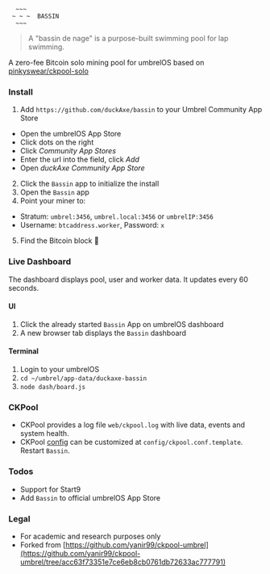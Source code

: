 ```
  ~~~
 ~ ~ ~  BASSIN
  ~~~
```

> A "bassin de nage" is a purpose-built swimming pool for lap swimming.

A zero-fee Bitcoin solo mining pool for umbrelOS based on [pinkyswear/ckpool-solo](https://hub.docker.com/r/pinkyswear/ckpool-solo)

### Install

1. Add `https://github.com/duckAxe/bassin` to your Umbrel Community App Store
  * Open the umbrelOS App Store
  * Click dots on the right
  * Click *Community App Stores*
  * Enter the url into the field, click *Add*
  * Open *duckAxe Community App Store*
2. Click the `Bassin` app to initialize the install
3. Open the `Bassin` app
4. Point your miner to:
  * Stratum: `umbrel:3456`, `umbrel.local:3456` or `umbrelIP:3456`
  * Username: `btcaddress.worker`, Password: `x`
5. Find the Bitcoin block 🎉


### Live Dashboard

The dashboard displays pool, user and worker data. It updates every 60 seconds.

#### UI

1. Click the already started `Bassin` App on umbrelOS dashboard
2. A new browser tab displays the `Bassin` dashboard

#### Terminal

1. Login to your umbrelOS
2. `cd ~/umbrel/app-data/duckaxe-bassin`
3. `node dash/board.js`


### CKPool

* CKPool provides a log file `web/ckpool.log` with live data, events and system health.
* CKPool [config](https://hub.docker.com/r/pinkyswear/ckpool-solo#confckpoolconf) can be customized at `config/ckpool.conf.template`. Restart `Bassin`.


### Todos

* Support for Start9
* Add `Bassin` to official umbrelOS App Store


### Legal
* For academic and research purposes only
* Forked from [https://github.com/yanir99/ckpool-umbrel](https://github.com/yanir99/ckpool-umbrel/tree/acc63f73351e7ce6eb8cb0761db72633ac777791)